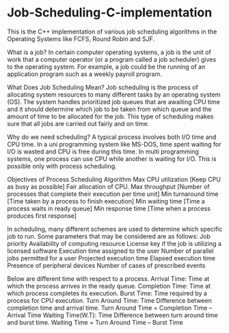# Job-Scheduling-C-implementation
This is the C++ implementation of various job scheduling algorithms in the Operating Systems like FCFS, Round Robin and SJF.

What is a job?
In certain computer operating systems, a job is the unit of work that a computer operator (or a program called a job scheduler) gives to the operating system. For example, a job could be the running of an application program such as a weekly payroll program.

What Does Job Scheduling Mean?
Job scheduling is the process of allocating system resources to many different tasks by an operating system (OS). The system handles prioritized job queues that are awaiting CPU time and it should determine which job to be taken from which queue and the amount of time to be allocated for the job. This type of scheduling makes sure that all jobs are carried out fairly and on time.

Why do we need scheduling?
A typical process involves both I/O time and CPU time. In a uni programming system like MS-DOS, time spent waiting for I/O is wasted and CPU is free during this time. In multi programming systems, one process can use CPU while another is waiting for I/O. This is possible only with process scheduling.


Objectives of Process Scheduling Algorithm
          Max CPU utilization [Keep CPU as busy as possible]
          Fair allocation of CPU.
          Max throughput [Number of processes that complete their execution per time unit]
          Min turnaround time [Time taken by a process to finish execution]
          Min waiting time [Time a process waits in ready queue]
          Min response time [Time when a process produces first response]

In scheduling, many different schemes are used to determine which specific job to run. Some parameters that may be considered are as follows:
      Job priority
      Availability of computing resource
      License key if the job is utilizing a licensed software
      Execution time assigned to the user
      Number of parallel jobs permitted for a user
      Projected execution time
      Elapsed execution time
      Presence of peripheral devices
      Number of cases of prescribed events
      
Below are different time with respect to a process.
      Arrival Time: Time at which the process arrives in the ready queue.
      Completion Time: Time at which process completes its execution.
      Burst Time: Time required by a process for CPU execution.
      Turn Around Time: Time Difference between completion time and arrival time.
            Turn Around Time = Completion Time – Arrival Time
      Waiting Time(W.T): Time Difference between turn around time and burst time.
            Waiting Time = Turn Around Time – Burst Time





